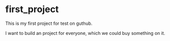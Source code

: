 # first_project
This is my first project for test on guthub.

I want to build an project for everyone, which we could buy something on it.
